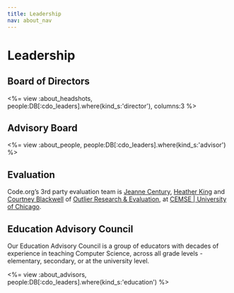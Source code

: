 ```yaml
---
title: Leadership
nav: about_nav
---
```

# Leadership

## Board of Directors

<%= view :about_headshots, people:DB[:cdo_leaders].where(kind_s:'director'), columns:3 %>

<!-- ## Leadership Team

<%= view :about_people, people:DB[:cdo_leaders].where(kind_s:'LT'), columns:3 %> -->

## Advisory Board

<%= view :about_people, people:DB[:cdo_leaders].where(kind_s:'advisor') %>

## Evaluation
Code.org’s 3rd party evaluation team is [Jeanne Century](http://outlier.uchicago.edu/outlier/team/?data-target-rollout-thumb-id=jeanne), [Heather King](http://outlier.uchicago.edu/outlier/team/?data-target-rollout-thumb-id=heather) and [Courtney Blackwell](http://cemse.uchicago.edu/staff/courtney-blackwell/) of [Outlier Research & Evaluation](http://outlier.uchicago.edu/), at [CEMSE | University of Chicago](http://cemse.uchicago.edu/).


## Education Advisory Council
Our Education Advisory Council is a group of educators with decades of experience in teaching Computer Science, across all grade levels - elementary, secondary, or at the university level.

<%= view :about_advisors, people:DB[:cdo_leaders].where(kind_s:'education') %>